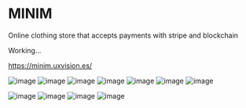 # MINIM
Online clothing store that accepts payments with stripe and blockchain



Working...

https://minim.uxvision.es/

![image](https://github.com/muquifuler/MINIM/assets/57547835/ba51239e-7c91-401d-93a4-953179a7a8e2)
![image](https://github.com/muquifuler/MINIM/assets/57547835/ee3e3c36-9103-44e8-a286-7747422a0068)
![image](https://github.com/muquifuler/MINIM/assets/57547835/0e00ee20-93a4-470c-815b-3864b307f3f1)
![image](https://github.com/muquifuler/MINIM/assets/57547835/e8f66b19-69f9-48b5-983e-30f351640b32)
![image](https://github.com/muquifuler/MINIM/assets/57547835/d1e46fa6-c164-486b-bcbe-e40bd6281815)
![image](https://github.com/muquifuler/MINIM/assets/57547835/0335ec31-4de1-494b-957b-57bfd327626b)
![image](https://github.com/muquifuler/MINIM/assets/57547835/538928b9-691d-455b-bfc5-56f3465e1e56)



![image](https://github.com/muquifuler/MINIM/assets/57547835/f0b178f7-1fbb-4d2e-8ce4-c4e938f34b32)
![image](https://github.com/muquifuler/MINIM/assets/57547835/24fba160-bb0e-4918-a5de-c097b3edef62)
![image](https://github.com/muquifuler/MINIM/assets/57547835/c5b9adba-6419-4c7d-ba0f-953dd744c1c5)
![image](https://github.com/muquifuler/MINIM/assets/57547835/b01d0dc4-d698-4c4a-bcd1-44e533848362)
